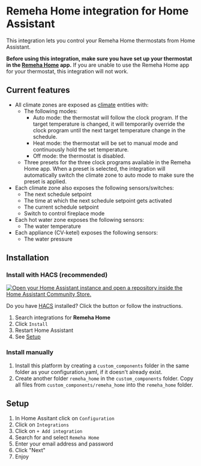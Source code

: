 # Remeha Home integration for Home Assistant
This integration lets you control your Remeha Home thermostats from Home Assistant.

**Before using this integration, make sure you have set up your thermostat in the [Remeha Home](https://play.google.com/store/apps/details?id=com.bdrthermea.application.remeha) app.**
If you are unable to use the Remeha Home app for your thermostat, this integration will not work.

## Current features
- All climate zones are exposed as [climate](https://www.home-assistant.io/integrations/climate/) entities with:
    - The following modes:
        - Auto mode: the thermostat will follow the clock program.
        If the target temperature is changed, it will temporarily override the clock program until the next target temperature change in the schedule.
        - Heat mode: the thermostat will be set to manual mode and continuously hold the set temperature.
        - Off mode: the thermostat is disabled.
    - Three presets for the three clock programs available in the Remeha Home app.
    When a preset is selected, the integration will automatically switch the climate zone to auto mode to make sure the preset is applied.
- Each climate zone also exposes the following sensors/switches:
    - The next schedule setpoint
    - The time at which the next schedule setpoint gets activated
    - The current schedule setpoint
    - Switch to control fireplace mode
- Each hot water zone exposes the following sensors:
    - The water temperature
- Each appliance (CV-ketel) exposes the following sensors:
    - The water pressure

## Installation

### Install with HACS (recommended)
[![Open your Home Assistant instance and open a repository inside the Home Assistant Community Store.](https://my.home-assistant.io/badges/hacs_repository.svg)](https://my.home-assistant.io/redirect/hacs_repository/?owner=msvisser&repository=remeha_home&category=integration)

Do you have [HACS](https://hacs.xyz/) installed?
Click the button or follow the instructions.
1. Search integrations for **Remeha Home**
1. Click `Install`
1. Restart Home Assistant
1. See [Setup](#setup)

### Install manually

1. Install this platform by creating a `custom_components` folder in the same folder as your configuration.yaml, if it doesn't already exist.
2. Create another folder `remeha_home` in the `custom_components` folder. Copy all files from `custom_components/remeha_home` into the `remeha_home` folder.

## Setup
1. In Home Assitant click on `Configuration`
1. Click on `Integrations`
1. Click on `+ Add integration`
1. Search for and select `Remeha Home`
1. Enter your email address and password
1. Click "Next"
1. Enjoy
